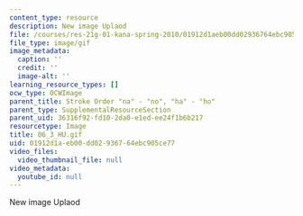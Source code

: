 ```yaml
---
content_type: resource
description: New image Uplaod
file: /courses/res-21g-01-kana-spring-2010/01912d1aeb00dd02936764ebc905ce77_06_3_HU.gif
file_type: image/gif
image_metadata:
  caption: ''
  credit: ''
  image-alt: ''
learning_resource_types: []
ocw_type: OCWImage
parent_title: Stroke Order "na" - "no", "ha" - "ho"
parent_type: SupplementalResourceSection
parent_uid: 36316f92-fd10-2da0-e1ed-ee24f1b6b217
resourcetype: Image
title: 06_3_HU.gif
uid: 01912d1a-eb00-dd02-9367-64ebc905ce77
video_files:
  video_thumbnail_file: null
video_metadata:
  youtube_id: null
---
```

New image Uplaod

